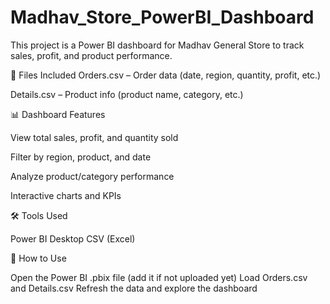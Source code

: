 # Madhav_Store_PowerBI_Dashboard
This project is a Power BI dashboard for Madhav General Store to track sales, profit, and product performance.

📂 Files Included
Orders.csv – Order data (date, region, quantity, profit, etc.)

Details.csv – Product info (product name, category, etc.)

📊 Dashboard Features

View total sales, profit, and quantity sold

Filter by region, product, and date

Analyze product/category performance

Interactive charts and KPIs

🛠 Tools Used

Power BI Desktop
CSV (Excel)


🚀 How to Use

Open the Power BI .pbix file (add it if not uploaded yet)
Load Orders.csv and Details.csv
Refresh the data and explore the dashboard
